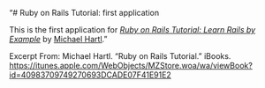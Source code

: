 “# Ruby on Rails Tutorial: first application

This is the first application for
[*Ruby on Rails Tutorial: Learn Rails by Example*](http://railstutorial.org/)
by [Michael Hartl](http://michaelhartl.com/).”

Excerpt From: Michael Hartl. “Ruby on Rails Tutorial.” iBooks. https://itunes.apple.com/WebObjects/MZStore.woa/wa/viewBook?id=40983709749270693DCADE07F41E91E2